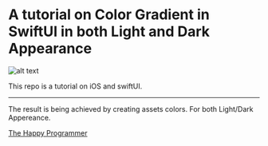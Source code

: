 <h1> A tutorial on Color Gradient in SwiftUI in both Light and Dark Appearance  </h1>
    
![alt text](https://i0.wp.com/thehappyprogrammer.com/wp-content/uploads/2020/11/GradientColour.jpg?resize=1536%2C941&ssl=1?raw=true)
<p>
    This repo is a tutorial on iOS and swiftUI. 
</p>
<hr>

<p>
    The result is being achieved by creating assets colors. For both Light/Dark Appereance. 
</p>

<a href="https://thehappyprogrammer.com/color-gradient-swiftui/">The Happy Programmer</a>
